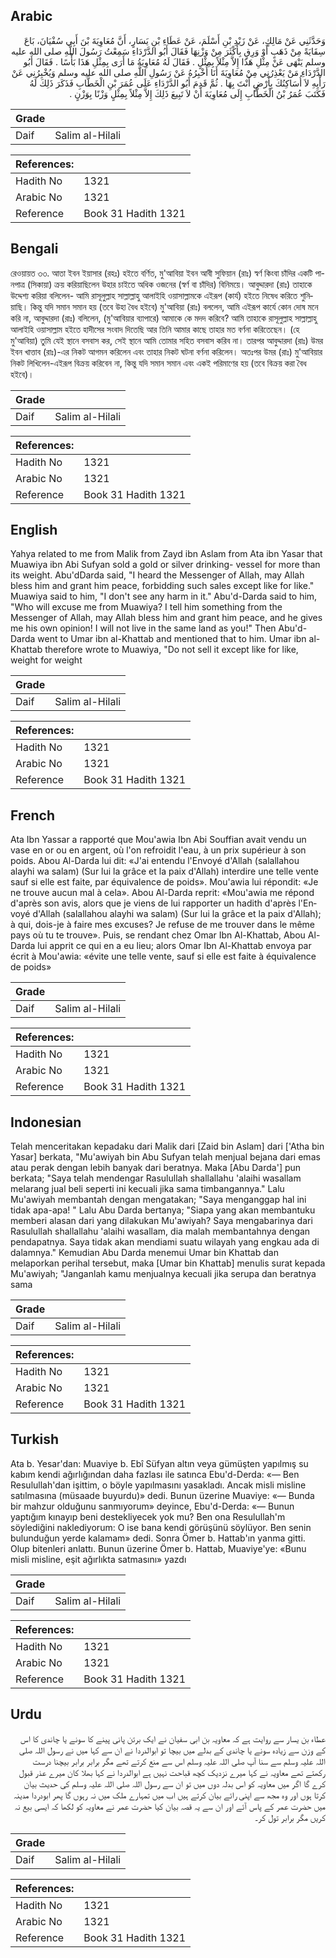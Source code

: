 ## Arabic


<div dir="rtl" lang="ar" style={{fontSize:'larger',backgroundColor:'#f8f9fa',padding:20}}>
وَحَدَّثَنِي عَنْ مَالِكٍ، عَنْ زَيْدِ بْنِ أَسْلَمَ، عَنْ عَطَاءِ بْنِ يَسَارٍ، أَنَّ مُعَاوِيَةَ بْنَ أَبِي سُفْيَانَ، بَاعَ سِقَايَةً مِنْ ذَهَبٍ أَوْ وَرِقٍ بِأَكْثَرَ مِنْ وَزْنِهَا فَقَالَ أَبُو الدَّرْدَاءِ سَمِعْتُ رَسُولَ اللَّهِ صلى الله عليه وسلم يَنْهَى عَنْ مِثْلِ هَذَا إِلاَّ مِثْلاً بِمِثْلٍ ‏.‏ فَقَالَ لَهُ مُعَاوِيَةُ مَا أَرَى بِمِثْلِ هَذَا بَأْسًا ‏.‏ فَقَالَ أَبُو الدَّرْدَاءِ مَنْ يَعْذِرُنِي مِنْ مُعَاوِيَةَ أَنَا أُخْبِرُهُ عَنْ رَسُولِ اللَّهِ صلى الله عليه وسلم وَيُخْبِرُنِي عَنْ رَأْيِهِ لاَ أُسَاكِنُكَ بِأَرْضٍ أَنْتَ بِهَا ‏.‏ ثُمَّ قَدِمَ أَبُو الدَّرْدَاءِ عَلَى عُمَرَ بْنِ الْخَطَّابِ فَذَكَرَ ذَلِكَ لَهُ فَكَتَبَ عُمَرُ بْنُ الْخَطَّابِ إِلَى مُعَاوِيَةَ أَنْ لاَ تَبِيعَ ذَلِكَ إِلاَّ مِثْلاً بِمِثْلٍ وَزْنًا بِوَزْنٍ ‏.‏
</div>
<div style={{backgroundColor:'#f8f9fa',padding:20, marginBottom: 10}}><table> <thead> <tr> <th>Grade</th> <th></th> </tr> </thead> <tbody> <tr><td>Daif</td><td>Salim al-Hilali</td></tr></tbody></table><table> <thead> <tr> <th>References:</th> <th></th> </tr> </thead> <tbody><tr><td>Hadith No</td><td>1321</td></tr><tr><td>Arabic No</td><td>1321</td></tr><tr><td>Reference</td><td>Book 31 Hadith 1321</td></tr></tbody></table></div>

## Bengali


<div dir="ltr" lang="bn" style={{fontSize:'larger',backgroundColor:'#f8f9fa',padding:20}}>
রেওয়ায়ত ৩৩. আতা ইবন ইয়াসার (রহঃ) হইতে বর্ণিত, মু'আবিয়া ইবন আবী সুফিয়ান (রাঃ) স্বর্ণ কিংবা চাঁদির একটি পানপাত্র (সিকায়া) ক্রয় করিয়াছিলেন উহার চাইতে অধিক ওজনের (স্বর্ণ বা চাঁদির) বিনিময়ে। আবুদ্দারদা (রাঃ) তাহাকে উদ্দেশ্য করিয়া বলিলেন- আমি রাসূলুল্লাহ সাল্লাল্লাহু আলাইহি ওয়াসাল্লামকে এইরূপ (কার্য) হইতে নিষেধ করিতে শুনিয়াছি। কিন্তু যদি সমান সমান হয় (তবে উহা বৈধ হইবে) মু'আবিয়া (রাঃ) বললেন, আমি এইরূপ কার্যে কোন দোষ মনে করি না, আবুদ্দারদা (রাঃ) বলিলেন, (মু'আবিয়ার ব্যাপারে) আমাকে কে মদদ করিবে? আমি তাহাকে রাসূলুল্লাহ সাল্লাল্লাহু আলাইহি ওয়াসাল্লাম হইতে হাদীসের সংবাদ দিতেছি আর তিনি আমার কাছে তাহার মত বর্ণনা করিতেছেন। (হে মু'আবিয়া) তুমি যেই স্থানে বসবাস কর, সেই স্থানে আমি তোমার সহিত বসবাস করিব না। তারপর আবুদ্দারদা (রাঃ) উমর ইবন খাত্তাব (রাঃ)-এর নিকট আগমন করিলেন এবং তাহার নিকট ঘটনা বর্ণনা করিলেন। অতঃপর উমর (রাঃ) মু'আবিয়ার নিকট লিখিলেন-এইরূপ বিক্রয় করিবেন না, কিন্তু যদি সমান সমান এবং একই পরিমাণের হয় (তবে বিক্রয় করা বৈধ হইবে)।
</div>
<div style={{backgroundColor:'#f8f9fa',padding:20, marginBottom: 10}}><table> <thead> <tr> <th>Grade</th> <th></th> </tr> </thead> <tbody> <tr><td>Daif</td><td>Salim al-Hilali</td></tr></tbody></table><table> <thead> <tr> <th>References:</th> <th></th> </tr> </thead> <tbody><tr><td>Hadith No</td><td>1321</td></tr><tr><td>Arabic No</td><td>1321</td></tr><tr><td>Reference</td><td>Book 31 Hadith 1321</td></tr></tbody></table></div>

## English


<div dir="ltr" lang="en" style={{fontSize:'larger',backgroundColor:'#f8f9fa',padding:20}}>
Yahya related to me from Malik from Zayd ibn Aslam from Ata ibn Yasar that Muawiya ibn Abi Sufyan sold a gold or silver drinking- vessel for more than its weight. Abu'dDarda said, "I heard the Messenger of Allah, may Allah bless him and grant him peace, forbidding such sales except like for like." Muawiya said to him, "I don't see any harm in it." Abu'd-Darda said to him, "Who will excuse me from Muawiya? I tell him something from the Messenger of Allah, may Allah bless him and grant him peace, and he gives me his own opinion! I will not live in the same land as you!" Then Abu'd-Darda went to Umar ibn al-Khattab and mentioned that to him. Umar ibn al-Khattab therefore wrote to Muawiya, "Do not sell it except like for like, weight for weight
</div>
<div style={{backgroundColor:'#f8f9fa',padding:20, marginBottom: 10}}><table> <thead> <tr> <th>Grade</th> <th></th> </tr> </thead> <tbody> <tr><td>Daif</td><td>Salim al-Hilali</td></tr></tbody></table><table> <thead> <tr> <th>References:</th> <th></th> </tr> </thead> <tbody><tr><td>Hadith No</td><td>1321</td></tr><tr><td>Arabic No</td><td>1321</td></tr><tr><td>Reference</td><td>Book 31 Hadith 1321</td></tr></tbody></table></div>

## French


<div dir="ltr" lang="fr" style={{fontSize:'larger',backgroundColor:'#f8f9fa',padding:20}}>
Ata Ibn Yassar a rapporté que Mou'awia Ibn Abi Souffian avait vendu un vase en or ou en argent, où l'on refroidit l'eau, à un prix supérieur à son poids. Abou Al-Darda lui dit: «J'ai entendu l'Envoyé d'Allah (salallahou alayhi wa salam) (Sur lui la grâce et la paix d'Allah) interdire une telle vente sauf si elle est faite, par équivalence de poids». Mou'awia lui répondit: «Je ne trouve aucun mal à cela». Abou Al-Darda reprit: «Mou'awia me répond d'après son avis, alors que je viens de lui rapporter un hadith d'après l'Envoyé d'Allah (salallahou alayhi wa salam) (Sur lui la grâce et la paix d'Allah); à qui, dois-je à faire mes excuses? Je refuse de me trouver dans le même pays où tu te trouve». Puis, se rendant chez Omar Ibn Al-Khattab, Abou Al-Darda lui apprit ce qui en a eu lieu; alors Omar Ibn Al-Khattab envoya par écrit à Mou'awia: «évite une telle vente, sauf si elle est faite à équivalence de poids»
</div>
<div style={{backgroundColor:'#f8f9fa',padding:20, marginBottom: 10}}><table> <thead> <tr> <th>Grade</th> <th></th> </tr> </thead> <tbody> <tr><td>Daif</td><td>Salim al-Hilali</td></tr></tbody></table><table> <thead> <tr> <th>References:</th> <th></th> </tr> </thead> <tbody><tr><td>Hadith No</td><td>1321</td></tr><tr><td>Arabic No</td><td>1321</td></tr><tr><td>Reference</td><td>Book 31 Hadith 1321</td></tr></tbody></table></div>

## Indonesian


<div dir="ltr" lang="id" style={{fontSize:'larger',backgroundColor:'#f8f9fa',padding:20}}>
Telah menceritakan kepadaku dari Malik dari [Zaid bin Aslam] dari ['Atha bin Yasar] berkata, "Mu'awiyah bin Abu Sufyan telah menjual bejana dari emas atau perak dengan lebih banyak dari beratnya. Maka [Abu Darda'] pun berkata; "Saya telah mendengar Rasulullah shallallahu 'alaihi wasallam melarang jual beli seperti ini kecuali jika sama timbangannya." Lalu Mu'awiyah membantah dengan mengatakan; "Saya menganggap hal ini tidak apa-apa! " Lalu Abu Darda bertanya; "Siapa yang akan membantuku memberi alasan dari yang dilakukan Mu'awiyah? Saya mengabarinya dari Rasulullah shallallahu 'alaihi wasallam, dia malah membantahnya dengan pendapatnya. Saya tidak akan mendiami suatu wilayah yang engkau ada di dalamnya." Kemudian Abu Darda menemui Umar bin Khattab dan melaporkan perihal tersebut, maka [Umar bin Khattab] menulis surat kepada Mu'awiyah; "Janganlah kamu menjualnya kecuali jika serupa dan beratnya sama
</div>
<div style={{backgroundColor:'#f8f9fa',padding:20, marginBottom: 10}}><table> <thead> <tr> <th>Grade</th> <th></th> </tr> </thead> <tbody> <tr><td>Daif</td><td>Salim al-Hilali</td></tr></tbody></table><table> <thead> <tr> <th>References:</th> <th></th> </tr> </thead> <tbody><tr><td>Hadith No</td><td>1321</td></tr><tr><td>Arabic No</td><td>1321</td></tr><tr><td>Reference</td><td>Book 31 Hadith 1321</td></tr></tbody></table></div>

## Turkish


<div dir="ltr" lang="tr" style={{fontSize:'larger',backgroundColor:'#f8f9fa',padding:20}}>
Ata b. Yesar'dan: Muaviye b. Ebî Süfyan altın veya gümüş­ten yapılmış su kabım kendi ağırlığından daha fazlası ile satınca Ebu'd-Derda: «— Ben Resulullah'dan işittim, o böyle yapılmasını yasakladı. Ancak misli misline satılmasına (müsaade buyurdu)» dedi. Bunun üzerine Muaviye: «— Bunda bir mahzur olduğunu sanmıyorum» deyince, Ebu'd-Derda: «— Bunun yaptığım kınayıp beni destekliyecek yok mu? Ben ona Resulullah'm söylediğini naklediyorum: O ise bana kendi gö­rüşünü söylüyor. Ben senin bulunduğun yerde kalamam» dedi. Sonra Ömer b. Hattab'ın yanma gitti. Olup bitenleri anlattı. Bu­nun üzerine Ömer b. Hattab, Muaviye'ye: «Bunu misli misline, eşit ağırlıkta satmasını» yazdı
</div>
<div style={{backgroundColor:'#f8f9fa',padding:20, marginBottom: 10}}><table> <thead> <tr> <th>Grade</th> <th></th> </tr> </thead> <tbody> <tr><td>Daif</td><td>Salim al-Hilali</td></tr></tbody></table><table> <thead> <tr> <th>References:</th> <th></th> </tr> </thead> <tbody><tr><td>Hadith No</td><td>1321</td></tr><tr><td>Arabic No</td><td>1321</td></tr><tr><td>Reference</td><td>Book 31 Hadith 1321</td></tr></tbody></table></div>

## Urdu


<div dir="rtl" lang="ur" style={{fontSize:'larger',backgroundColor:'#f8f9fa',padding:20}}>
عطاء بن یسار سے روایت ہے کہ معاویہ بن ابی سفیان نے ایک برتن پانی پینے کا سونے یا چاندی کا اس کے وزن سے زیادہ سونے یا چاندی کے بدلے میں بیچا تو ابوالدردا نے ان سے کہا میں نے رسول اللہ صلی اللہ علیہ وسلم سے سنا آپ صلی اللہ علیہ وسلم اس سے منع کرتے تھے مگر برابر برابر بیچنا درست رکھتے تھے معاویہ نے کہا میرے نزدیک کچھ قباحت نہیں ہے ابوالدردا نے کہا بھلا کان میرے عذر قبول کرے گا اگر میں معاویہ کو اس بدلہ دوں میں تو ان سے رسول اللہ صلی اللہ علیہ وسلم کی حدیث بیان کرتا ہوں اور وہ مجھ سے اپنی رائے بیان کرتے ہیں اب میں تمہارے ملک میں نہ رہوں گا پھر ابودردا مدینہ میں حضرت عمر کے پاس آئے اور ان سے یہ قصہ بیان کیا حضرت عمر نے معاویہ کو لکھا کہ ایسی بیع نہ کریں مگر برابر تول کر۔
</div>
<div style={{backgroundColor:'#f8f9fa',padding:20, marginBottom: 10}}><table> <thead> <tr> <th>Grade</th> <th></th> </tr> </thead> <tbody> <tr><td>Daif</td><td>Salim al-Hilali</td></tr></tbody></table><table> <thead> <tr> <th>References:</th> <th></th> </tr> </thead> <tbody><tr><td>Hadith No</td><td>1321</td></tr><tr><td>Arabic No</td><td>1321</td></tr><tr><td>Reference</td><td>Book 31 Hadith 1321</td></tr></tbody></table></div>